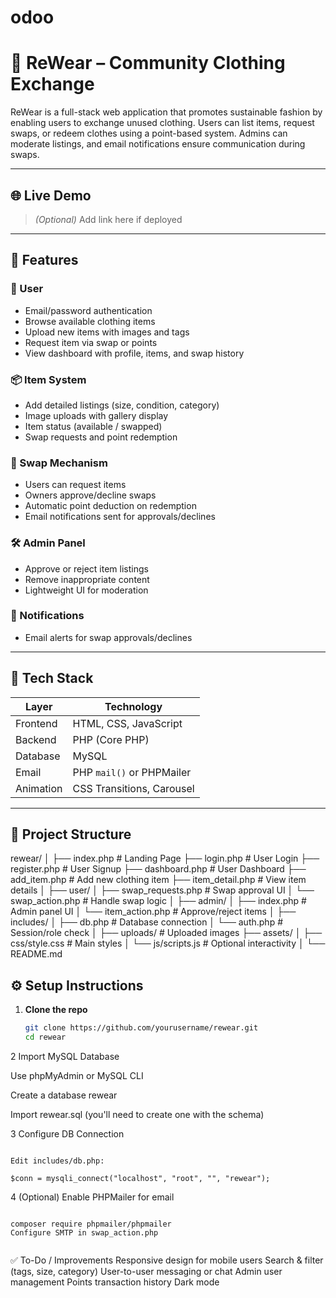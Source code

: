 # odoo


# 👗 ReWear – Community Clothing Exchange

ReWear is a full-stack web application that promotes sustainable fashion by enabling users to exchange unused clothing. Users can list items, request swaps, or redeem clothes using a point-based system. Admins can moderate listings, and email notifications ensure communication during swaps.

---

## 🌐 Live Demo

> *(Optional)* Add link here if deployed

---

## 🚀 Features

### 👤 User
- Email/password authentication
- Browse available clothing items
- Upload new items with images and tags
- Request item via swap or points
- View dashboard with profile, items, and swap history

### 📦 Item System
- Add detailed listings (size, condition, category)
- Image uploads with gallery display
- Item status (available / swapped)
- Swap requests and point redemption

### 🔁 Swap Mechanism
- Users can request items
- Owners approve/decline swaps
- Automatic point deduction on redemption
- Email notifications sent for approvals/declines

### 🛠 Admin Panel
- Approve or reject item listings
- Remove inappropriate content
- Lightweight UI for moderation

### 🔔 Notifications
- Email alerts for swap approvals/declines

---

## 🧰 Tech Stack

| Layer         | Technology               |
|---------------|---------------------------|
| Frontend      | HTML, CSS, JavaScript     |
| Backend       | PHP (Core PHP)            |
| Database      | MySQL                     |
| Email         | PHP `mail()` or PHPMailer |
| Animation     | CSS Transitions, Carousel |

---

## 📁 Project Structure

rewear/
│
├── index.php # Landing Page
├── login.php # User Login
├── register.php # User Signup
├── dashboard.php # User Dashboard
├── add_item.php # Add new clothing item
├── item_detail.php # View item details
│
├── user/
│ ├── swap_requests.php # Swap approval UI
│ └── swap_action.php # Handle swap logic
│
├── admin/
│ ├── index.php # Admin panel UI
│ └── item_action.php # Approve/reject items
│
├── includes/
│ ├── db.php # Database connection
│ └── auth.php # Session/role check
│
├── uploads/ # Uploaded images
├── assets/
│ ├── css/style.css # Main styles
│ └── js/scripts.js # Optional interactivity
│
└── README.md

## ⚙️ Setup Instructions

1. **Clone the repo**

   ```bash
   git clone https://github.com/yourusername/rewear.git
   cd rewear

2 Import MySQL Database

Use phpMyAdmin or MySQL CLI

Create a database rewear

Import rewear.sql (you'll need to create one with the schema)

3 Configure DB Connection
   ```

Edit includes/db.php:

$conn = mysqli_connect("localhost", "root", "", "rewear");
   ```


4 (Optional) Enable PHPMailer for email

```Install with Composer:

composer require phpmailer/phpmailer
Configure SMTP in swap_action.php


```


✅ To-Do / Improvements
 Responsive design for mobile users
 Search & filter (tags, size, category)
 User-to-user messaging or chat
 Admin user management
 Points transaction history
 Dark mode
